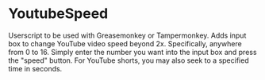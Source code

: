 # YoutubeSpeed
Userscript to be used with Greasemonkey or Tampermonkey.
Adds input box to change YouTube video speed beyond 2x. Specifically, anywhere from 0 to 16. Simply enter the number you want into the input box and press the "speed" button.
For YouTube shorts, you may also seek to a specified time in seconds.

